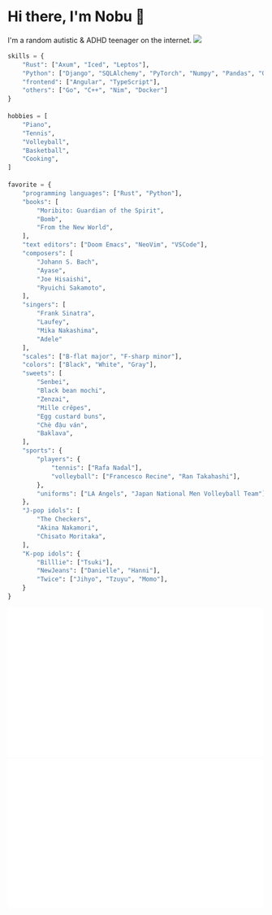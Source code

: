 # Hi there, I'm Nobu 👋

I'm a random autistic & ADHD teenager on the internet. <img src="https://user-images.githubusercontent.com/60306074/160750010-f3fe0b78-0090-4f61-be39-9a9ba9f29b3a.gif" width="45"> 
<be>

<!--
Django 5
Axum
Swift
Erlang
-->

```python
skills = {
    "Rust": ["Axum", "Iced", "Leptos"],
    "Python": ["Django", "SQLAlchemy", "PyTorch", "Numpy", "Pandas", "OpenCV"],
    "frontend": ["Angular", "TypeScript"],
    "others": ["Go", "C++", "Nim", "Docker"]
}

hobbies = [
    "Piano",
    "Tennis",
    "Volleyball",
    "Basketball",
    "Cooking",
]

favorite = {
    "programming languages": ["Rust", "Python"],
    "books": [
        "Moribito: Guardian of the Spirit",
        "Bomb",
        "From the New World",
    ],
    "text editors": ["Doom Emacs", "NeoVim", "VSCode"],
    "composers": [
        "Johann S. Bach",
        "Ayase",
        "Joe Hisaishi",
        "Ryuichi Sakamoto",
    ],
    "singers": [
        "Frank Sinatra",
        "Laufey",
        "Mika Nakashima",
        "Adele"
    ],
    "scales": ["B-flat major", "F-sharp minor"],
    "colors": ["Black", "White", "Gray"],
    "sweets": [
        "Senbei",
        "Black bean mochi",
        "Zenzai",
        "Mille crêpes",
        "Egg custard buns",
        "Chè đậu ván",
        "Baklava",
    ],
    "sports": {
        "players": {
            "tennis": ["Rafa Nadal"],
            "volleyball": ["Francesco Recine", "Ran Takahashi"],
        },
        "uniforms": ["LA Angels", "Japan National Men Volleyball Team"],
    },
    "J-pop idols": [
        "The Checkers",
        "Akina Nakamori",
        "Chisato Moritaka",
    ],
    "K-pop idols": {
        "Billlie": ["Tsuki"],
        "NewJeans": ["Danielle", "Hanni"],
        "Twice": ["Jihyo", "Tzuyu", "Momo"],
    }
}
```

<div align="center">

<!--
https://github.community/t/support-theme-context-for-images-in-light-vs-dark-mode/147981/84
-->
<a href="https://github.com/bichanna/github-stats#gh-dark-mode-only">
<img src="https://github.com/bichanna/github-stats/blob/master/generated/overview.svg#gh-dark-mode-only" />
<img src="https://github.com/bichanna/github-stats/blob/master/generated/languages.svg#gh-dark-mode-only" />
</a>

</div>



